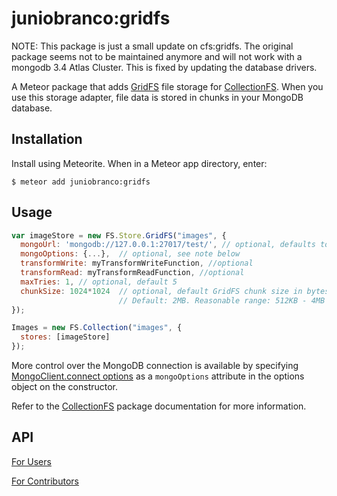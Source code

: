 juniobranco:gridfs
=========================

NOTE: This package is just a small update on cfs:gridfs. The original package seems not to be maintained anymore and will not work with a
mongodb 3.4 Atlas Cluster. This is fixed by updating the database drivers.

A Meteor package that adds [GridFS](http://docs.mongodb.org/manual/core/gridfs/) file storage for
[CollectionFS](https://github.com/CollectionFS/Meteor-CollectionFS). When you
use this storage adapter, file data is stored in chunks in your MongoDB database.

## Installation

Install using Meteorite. When in a Meteor app directory, enter:

```
$ meteor add juniobranco:gridfs
```

## Usage

```js
var imageStore = new FS.Store.GridFS("images", {
  mongoUrl: 'mongodb://127.0.0.1:27017/test/', // optional, defaults to Meteor's local MongoDB
  mongoOptions: {...},  // optional, see note below
  transformWrite: myTransformWriteFunction, //optional
  transformRead: myTransformReadFunction, //optional
  maxTries: 1, // optional, default 5
  chunkSize: 1024*1024  // optional, default GridFS chunk size in bytes (can be overridden per file).
                        // Default: 2MB. Reasonable range: 512KB - 4MB
});

Images = new FS.Collection("images", {
  stores: [imageStore]
});
```

More control over the MongoDB connection is available by specifying [MongoClient.connect options](http://mongodb.github.io/node-mongodb-native/driver-articles/mongoclient.html#mongoclient-connect-options) as a `mongoOptions` attribute in the options object on the constructor.

Refer to the [CollectionFS](https://github.com/CollectionFS/Meteor-CollectionFS)
package documentation for more information.

## API

[For Users](https://github.com/CollectionFS/Meteor-cfs-gridfs/blob/master/api.md)

[For Contributors](https://github.com/CollectionFS/Meteor-cfs-gridfs/blob/master/internal.api.md)
